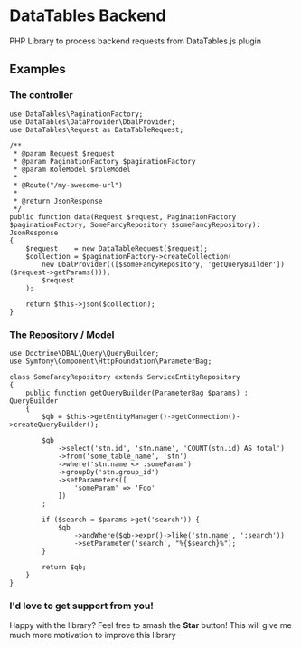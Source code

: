 # DataTables Backend
PHP Library to process backend requests from DataTables.js plugin

## Examples

### The controller

```
use DataTables\PaginationFactory;
use DataTables\DataProvider\DbalProvider;
use DataTables\Request as DataTableRequest;

/**
 * @param Request $request
 * @param PaginationFactory $paginationFactory
 * @param RoleModel $roleModel
 *
 * @Route("/my-awesome-url")
 *
 * @return JsonResponse
 */
public function data(Request $request, PaginationFactory $paginationFactory, SomeFancyRepository $someFancyRepository): JsonResponse
{
    $request    = new DataTableRequest($request);
    $collection = $paginationFactory->createCollection(
        new DbalProvider(([$someFancyRepository, 'getQueryBuilder'])($request->getParams())),
        $request
    );

    return $this->json($collection);
}
```

### The Repository / Model

```
use Doctrine\DBAL\Query\QueryBuilder;
use Symfony\Component\HttpFoundation\ParameterBag;

class SomeFancyRepository extends ServiceEntityRepository
{
    public function getQueryBuilder(ParameterBag $params) : QueryBuilder
    {
        $qb = $this->getEntityManager()->getConnection()->createQueryBuilder();

        $qb
            ->select('stn.id', 'stn.name', 'COUNT(stn.id) AS total')
            ->from('some_table_name', 'stn')
            ->where('stn.name <> :someParam')
            ->groupBy('stn.group_id')
            ->setParameters([
                'someParam' => 'Foo'
            ])
        ;

        if ($search = $params->get('search')) {
            $qb
                ->andWhere($qb->expr()->like('stn.name', ':search'))
                ->setParameter('search', "%{$search}%");
        }

        return $qb;
    }
}
```


### I'd love to get support from you!
Happy with the library? Feel free to smash the **Star** button! This will give me much more motivation to improve this library
